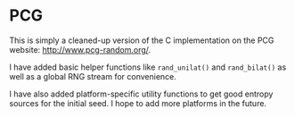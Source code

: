 # PCG
This is simply a cleaned-up version of the C implementation on the PCG website: <http://www.pcg-random.org/>.

I have added basic helper functions like `rand_unilat()` and `rand_bilat()` as well as a global RNG stream for convenience. 

I have also added platform-specific utility functions to get good entropy sources for the initial seed. I hope to add more platforms in the future.